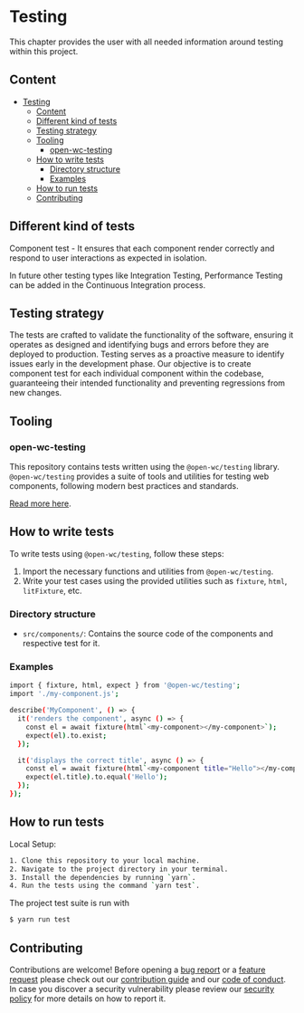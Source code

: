 # Testing

This chapter provides the user with all needed information around testing within this project.

## Content

- [Testing](#testing)
  - [Content](#content)
  - [Different kind of tests](#different-kind-of-tests)
  - [Testing strategy](#testing-strategy)
  - [Tooling](#tooling)
    - [open-wc-testing](#open-wc-testing)
  - [How to write tests](#how-to-write-tests)
    - [Directory structure](#directory-structure)
    - [Examples](#examples)
  - [How to run tests](#how-to-run-tests)
  - [Contributing](#contributing)

## Different kind of tests

Component test - It ensures that each component render correctly and respond to user interactions as expected in
isolation.

In future other testing types like Integration Testing, Performance Testing can be added in the Continuous Integration
process.

## Testing strategy

The tests are crafted to validate the functionality of the software, ensuring it operates as designed and identifying
bugs and errors before they are deployed to production. Testing serves as a proactive measure to identify issues early
in the development phase. Our objective is to create component test for each individual component within the codebase,
guaranteeing their intended functionality and preventing regressions from new changes.

## Tooling

### open-wc-testing

This repository contains tests written using the `@open-wc/testing` library. `@open-wc/testing` provides a suite of
tools and utilities for testing web components, following modern best practices and standards.

[Read more here](https://open-wc.org/docs/testing/testing-package/).

## How to write tests

To write tests using `@open-wc/testing`, follow these steps:

1. Import the necessary functions and utilities from `@open-wc/testing`.
2. Write your test cases using the provided utilities such as `fixture`, `html`, `litFixture`, etc.

### Directory structure

- `src/components/`: Contains the source code of the components and respective test for it.

### Examples

```sh
import { fixture, html, expect } from '@open-wc/testing';
import './my-component.js';

describe('MyComponent', () => {
  it('renders the component', async () => {
    const el = await fixture(html`<my-component></my-component>`);
    expect(el).to.exist;
  });

  it('displays the correct title', async () => {
    const el = await fixture(html`<my-component title="Hello"></my-component>`);
    expect(el.title).to.equal('Hello');
  });
});
```

## How to run tests

Local Setup:

```sh
1. Clone this repository to your local machine.
2. Navigate to the project directory in your terminal.
3. Install the dependencies by running `yarn`.
4. Run the tests using the command `yarn test`.
```

The project test suite is run with

```sh
$ yarn run test
```

## Contributing

Contributions are welcome! Before opening a
[bug report](https://github.com/deven-org/B01LER-Kitchen/issues/new?assignees=&labels=%F0%9F%9A%A8+new%3A%3Abug&projects=deven-org%2F3&template=1_bug_report.yaml&title=%5BBug%5D%3A+)
or a
[feature request](https://github.com/deven-org/B01LER-Kitchen/issues/new?assignees=&labels=%F0%9F%9A%A8+new%3A%3Aenhancement&projects=deven-org%2F3&template=2_feature_request.yaml&title=%5BFeature+Request%5D%3A+)
please check out our [contribution guide](CONTRIBUTING.md) and our [code of conduct](CODE_OF_CONDUCT.md). In case you
discover a security vulnerability please review our [security policy](SECURITY.md) for more details on how to report it.
